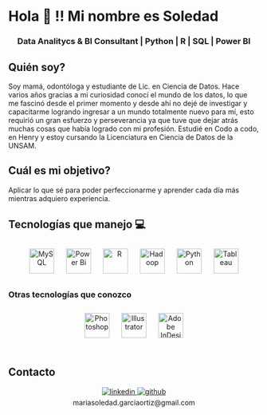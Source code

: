 

#  Hola 👋 !! Mi nombre es Soledad  
  

### <div align="center">Data Analitycs & BI Consultant | Python | R | SQL | Power BI</div>  
  

## Quién soy?  
  

Soy mamá, odontóloga y estudiante de Lic. en Ciencia de Datos.
Hace varios años gracias a mi curiosidad conocí el mundo de los datos, lo que me fascinó desde el primer momento y desde ahí no dejé de investigar y capacitarme logrando ingresar a un mundo totalmente nuevo para mí, esto requirió un gran esfuerzo y perseverancia ya que tuve que dejar atrás muchas cosas que había logrado con mi profesión.
Estudié en Codo a codo, en Henry y  estoy cursando la Licenciatura en Ciencia de Datos de la UNSAM. 
  
  

## Cuál es mi objetivo?  
  

Aplicar lo que sé para poder perfeccionarme y aprender cada día más mientras adquiero experiencia.  
  

## Tecnologías que manejo 💻  
  

<div align="center">  
<a href="https://www.mysql.com/" target="_blank"><img style="margin: 10px" src="https://profilinator.rishav.dev/skills-assets/mysql-original-wordmark.svg" alt="MySQL" height="50" /></a>  
<a href="https://powerbi.microsoft.com/en-us/" target="_blank"><img style="margin: 10px" src="https://profilinator.rishav.dev/skills-assets/powerbi.png" alt="Power Bi" height="50" /></a>  
<a href="https://www.r-project.org/" target="_blank"><img style="margin: 10px" src="https://profilinator.rishav.dev/skills-assets/r.svg" alt="R" height="50" /></a>  
<a href="https://hadoop.apache.org/" target="_blank"><img style="margin: 10px" src="https://profilinator.rishav.dev/skills-assets/apache_hadoop-icon.svg" alt="Hadoop" height="50" /></a>  
<a href="https://www.python.org/" target="_blank"><img style="margin: 10px" src="https://profilinator.rishav.dev/skills-assets/python-original.svg" alt="Python" height="50" /></a>  
<a href="https://www.tableau.com/" target="_blank"><img style="margin: 10px" src="https://profilinator.rishav.dev/skills-assets/tableau.svg" alt="Tableau" height="50" /></a>  
</div>  

### Otras tecnologías que conozco
  

<div align="center">  
<a href="https://www.adobe.com/in/products/photoshop.html" target="_blank"><img style="margin: 10px" src="https://profilinator.rishav.dev/skills-assets/photoshop-plain.svg" alt="Photoshop" height="50" /></a>  
<a href="https://www.adobe.com/in/products/illustrator.html" target="_blank"><img style="margin: 10px" src="https://profilinator.rishav.dev/skills-assets/adobe_illustrator-icon.svg" alt="Illustrator" height="50" /></a>  
<a href="https://www.adobe.com/in/products/indesign.html" target="_blank"><img style="margin: 10px" src="https://profilinator.rishav.dev/skills-assets/adobeindesign.svg" alt="Adobe InDesign" height="50" /></a>  
</div>  

<br/>  




## Contacto  
<div align="center">
<a href="https://linkedin.com/in/mariasoledadgarciaortiz/" target="_blank">
<img src=https://img.shields.io/badge/linkedin-%231E77B5.svg?&style=for-the-badge&logo=linkedin&logoColor=white alt=linkedin style="margin-bottom: 5px;" />
</a>
<a href="https://github.com/MSoledadGarcia" target="_blank">
<img src=https://img.shields.io/badge/github-%2324292e.svg?&style=for-the-badge&logo=github&logoColor=white alt=github style="margin-bottom: 5px;" />
</a>  
</div>  
  

<div align="center">mariasoledad.garciaortiz@gmail.com</div>  
  

<br/>  
